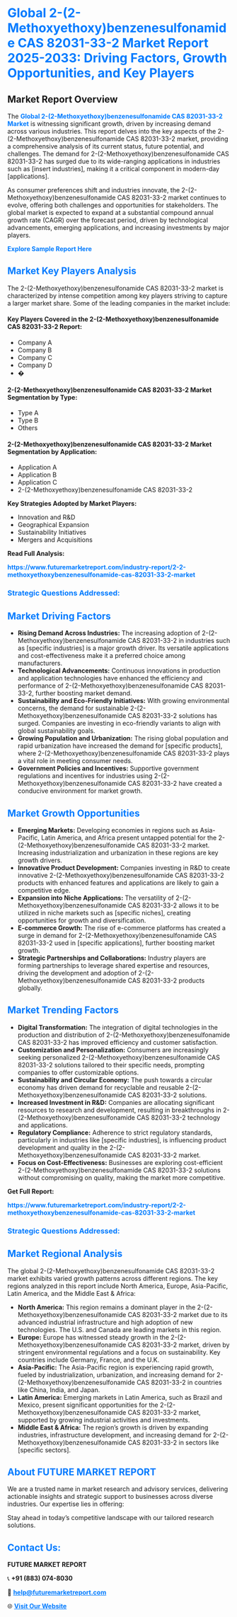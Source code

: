 <h1 style="color: #007BFF;">Global 2-(2-Methoxyethoxy)benzenesulfonamide CAS 82031-33-2 Market Report 2025-2033: Driving Factors, Growth Opportunities, and Key Players</h1>

<section id="overview">
<h2>Market Report Overview</h2>
<p>The <a href="https://www.futuremarketreport.com/industry-report/2-2-methoxyethoxybenzenesulfonamide-cas-82031-33-2-market" style="color: #007BFF; text-decoration: none;"><strong>Global 2-(2-Methoxyethoxy)benzenesulfonamide CAS 82031-33-2 Market</strong></a> is witnessing significant growth, driven by increasing demand across various industries. This report delves into the key aspects of the 2-(2-Methoxyethoxy)benzenesulfonamide CAS 82031-33-2 market, providing a comprehensive analysis of its current status, future potential, and challenges. The demand for 2-(2-Methoxyethoxy)benzenesulfonamide CAS 82031-33-2 has surged due to its wide-ranging applications in industries such as [insert industries], making it a critical component in modern-day [applications].</p>
<p>As consumer preferences shift and industries innovate, the 2-(2-Methoxyethoxy)benzenesulfonamide CAS 82031-33-2 market continues to evolve, offering both challenges and opportunities for stakeholders. The global market is expected to expand at a substantial compound annual growth rate (CAGR) over the forecast period, driven by technological advancements, emerging applications, and increasing investments by major players.</p>
</section>

<section id="overview">
<p><a href="https://www.futuremarketreport.com/request-sample/reportId=111974" style="color: #007BFF; text-decoration: none;"><strong>Explore Sample Report Here</strong></a></p>
</section>

<section id="key-players">
<h2 style="color: #007BFF;">Market Key Players Analysis</h2>
<p>The 2-(2-Methoxyethoxy)benzenesulfonamide CAS 82031-33-2 market is characterized by intense competition among key players striving to capture a larger market share. Some of the leading companies in the market include:</p>
<h4>Key Players Covered in the 2-(2-Methoxyethoxy)benzenesulfonamide CAS 82031-33-2 Report:</h4>
<ul><li>Company A</li><li>Company B</li><li>Company C</li><li>Company D</li><li>�</li></ul>
<h4>2-(2-Methoxyethoxy)benzenesulfonamide CAS 82031-33-2 Market Segmentation by Type:</h4>
<ul><li>Type A</li><li>Type B</li><li>Others</li></ul>

<h4>2-(2-Methoxyethoxy)benzenesulfonamide CAS 82031-33-2 Market Segmentation by Application:</h4>
<ul><li>Application A</li><li>Application B</li><li>Application C</li><li>2-(2-Methoxyethoxy)benzenesulfonamide CAS 82031-33-2</li></ul>
<p><strong>Key Strategies Adopted by Market Players:</strong></p>
<ul>
<li>Innovation and R&D</li>
<li>Geographical Expansion</li>
<li>Sustainability Initiatives</li>
<li>Mergers and Acquisitions</li>
</ul>
</section>

<section>
<p><strong>Read Full Analysis: </strong></p><a href="https://www.futuremarketreport.com/industry-report/2-2-methoxyethoxybenzenesulfonamide-cas-82031-33-2-market" style="color: #007BFF; text-decoration: none;"><strong>https://www.futuremarketreport.com/industry-report/2-2-methoxyethoxybenzenesulfonamide-cas-82031-33-2-market</strong></a>
<h3 style="color: #007BFF;">Strategic Questions Addressed:</h3>
</section>

<section id="driving-factors">
<h2 style="color: #007BFF;">Market Driving Factors</h2>
<ul>
<li><strong>Rising Demand Across Industries:</strong> The increasing adoption of 2-(2-Methoxyethoxy)benzenesulfonamide CAS 82031-33-2 in industries such as [specific industries] is a major growth driver. Its versatile applications and cost-effectiveness make it a preferred choice among manufacturers.</li>
<li><strong>Technological Advancements:</strong> Continuous innovations in production and application technologies have enhanced the efficiency and performance of 2-(2-Methoxyethoxy)benzenesulfonamide CAS 82031-33-2, further boosting market demand.</li>
<li><strong>Sustainability and Eco-Friendly Initiatives:</strong> With growing environmental concerns, the demand for sustainable 2-(2-Methoxyethoxy)benzenesulfonamide CAS 82031-33-2 solutions has surged. Companies are investing in eco-friendly variants to align with global sustainability goals.</li>
<li><strong>Growing Population and Urbanization:</strong> The rising global population and rapid urbanization have increased the demand for [specific products], where 2-(2-Methoxyethoxy)benzenesulfonamide CAS 82031-33-2 plays a vital role in meeting consumer needs.</li>
<li><strong>Government Policies and Incentives:</strong> Supportive government regulations and incentives for industries using 2-(2-Methoxyethoxy)benzenesulfonamide CAS 82031-33-2 have created a conducive environment for market growth.</li>
</ul>
</section>

<section id="growth-opportunities">
<h2 style="color: #007BFF;">Market Growth Opportunities</h2>
<ul>
<li><strong>Emerging Markets:</strong> Developing economies in regions such as Asia-Pacific, Latin America, and Africa present untapped potential for the 2-(2-Methoxyethoxy)benzenesulfonamide CAS 82031-33-2 market. Increasing industrialization and urbanization in these regions are key growth drivers.</li>
<li><strong>Innovative Product Development:</strong> Companies investing in R&D to create innovative 2-(2-Methoxyethoxy)benzenesulfonamide CAS 82031-33-2 products with enhanced features and applications are likely to gain a competitive edge.</li>
<li><strong>Expansion into Niche Applications:</strong> The versatility of 2-(2-Methoxyethoxy)benzenesulfonamide CAS 82031-33-2 allows it to be utilized in niche markets such as [specific niches], creating opportunities for growth and diversification.</li>
<li><strong>E-commerce Growth:</strong> The rise of e-commerce platforms has created a surge in demand for 2-(2-Methoxyethoxy)benzenesulfonamide CAS 82031-33-2 used in [specific applications], further boosting market growth.</li>
<li><strong>Strategic Partnerships and Collaborations:</strong> Industry players are forming partnerships to leverage shared expertise and resources, driving the development and adoption of 2-(2-Methoxyethoxy)benzenesulfonamide CAS 82031-33-2 products globally.</li>
</ul>
</section>

<section id="trending-factors">
<h2 style="color: #007BFF;">Market Trending Factors</h2>
<ul>
<li><strong>Digital Transformation:</strong> The integration of digital technologies in the production and distribution of 2-(2-Methoxyethoxy)benzenesulfonamide CAS 82031-33-2 has improved efficiency and customer satisfaction.</li>
<li><strong>Customization and Personalization:</strong> Consumers are increasingly seeking personalized 2-(2-Methoxyethoxy)benzenesulfonamide CAS 82031-33-2 solutions tailored to their specific needs, prompting companies to offer customizable options.</li>
<li><strong>Sustainability and Circular Economy:</strong> The push towards a circular economy has driven demand for recyclable and reusable 2-(2-Methoxyethoxy)benzenesulfonamide CAS 82031-33-2 solutions.</li>
<li><strong>Increased Investment in R&D:</strong> Companies are allocating significant resources to research and development, resulting in breakthroughs in 2-(2-Methoxyethoxy)benzenesulfonamide CAS 82031-33-2 technology and applications.</li>
<li><strong>Regulatory Compliance:</strong> Adherence to strict regulatory standards, particularly in industries like [specific industries], is influencing product development and quality in the 2-(2-Methoxyethoxy)benzenesulfonamide CAS 82031-33-2 market.</li>
<li><strong>Focus on Cost-Effectiveness:</strong> Businesses are exploring cost-efficient 2-(2-Methoxyethoxy)benzenesulfonamide CAS 82031-33-2 solutions without compromising on quality, making the market more competitive.</li>
</ul>
</section>

<section>
<p><strong>Get Full Report: </strong></p><a href="https://www.futuremarketreport.com/industry-report/2-2-methoxyethoxybenzenesulfonamide-cas-82031-33-2-market" style="color: #007BFF; text-decoration: none;"><strong>https://www.futuremarketreport.com/industry-report/2-2-methoxyethoxybenzenesulfonamide-cas-82031-33-2-market</strong></a>
<h3 style="color: #007BFF;">Strategic Questions Addressed:</h3>
</section>


<section id="regional-analysis">
<h2 style="color: #007BFF;">Market Regional Analysis</h2>
<p>The global 2-(2-Methoxyethoxy)benzenesulfonamide CAS 82031-33-2 market exhibits varied growth patterns across different regions. The key regions analyzed in this report include North America, Europe, Asia-Pacific, Latin America, and the Middle East & Africa:</p>
<ul>
<li><strong>North America:</strong> This region remains a dominant player in the 2-(2-Methoxyethoxy)benzenesulfonamide CAS 82031-33-2 market due to its advanced industrial infrastructure and high adoption of new technologies. The U.S. and Canada are leading markets in this region.</li>
<li><strong>Europe:</strong> Europe has witnessed steady growth in the 2-(2-Methoxyethoxy)benzenesulfonamide CAS 82031-33-2 market, driven by stringent environmental regulations and a focus on sustainability. Key countries include Germany, France, and the U.K.</li>
<li><strong>Asia-Pacific:</strong> The Asia-Pacific region is experiencing rapid growth, fueled by industrialization, urbanization, and increasing demand for 2-(2-Methoxyethoxy)benzenesulfonamide CAS 82031-33-2 in countries like China, India, and Japan.</li>
<li><strong>Latin America:</strong> Emerging markets in Latin America, such as Brazil and Mexico, present significant opportunities for the 2-(2-Methoxyethoxy)benzenesulfonamide CAS 82031-33-2 market, supported by growing industrial activities and investments.</li>
<li><strong>Middle East & Africa:</strong> The region’s growth is driven by expanding industries, infrastructure development, and increasing demand for 2-(2-Methoxyethoxy)benzenesulfonamide CAS 82031-33-2 in sectors like [specific sectors].</li>
</ul>
</section>

<footer>
<h2 style="color: #007BFF;">About FUTURE MARKET REPORT</h2>
<p>We are a trusted name in market research and advisory services, delivering actionable insights and strategic support to businesses across diverse industries. Our expertise lies in offering:</p>

<p>Stay ahead in today’s competitive landscape with our tailored research solutions.</p>

<h2 style="color: #007BFF;">Contact Us:</h2>
<p><strong>FUTURE MARKET REPORT</strong></p>
<p>📞 <strong>+91 (883) 074-8030</strong></p>
<p>📧 <strong><a href="mailto:help@futuremarketreport.com" style="color: #007BFF;">help@futuremarketreport.com</a></strong></p>
<p>🌐 <strong><a href="https://www.futuremarketreport.com/" style="color: #007BFF;">Visit Our Website</a></strong></p>
</footer>